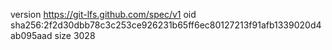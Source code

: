 version https://git-lfs.github.com/spec/v1
oid sha256:2f2d30dbb78c3c253ce926231b65ff6ec80127213f91afb1339020d4ab095aad
size 3028
